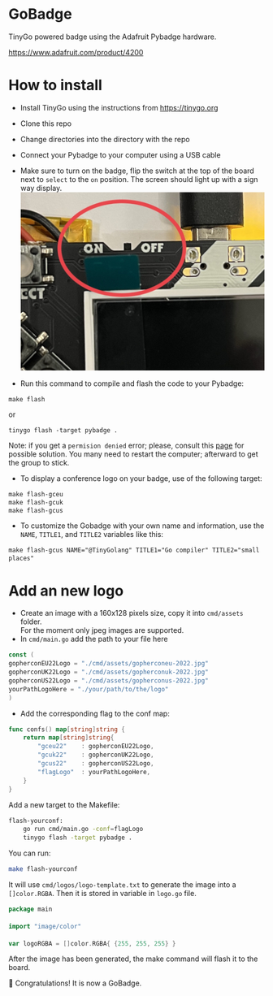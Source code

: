 # GoBadge

TinyGo powered badge using the Adafruit Pybadge hardware.

https://www.adafruit.com/product/4200

# How to install

- Install TinyGo using the instructions from https://tinygo.org

- Clone this repo

- Change directories into the directory with the repo

- Connect your Pybadge to your computer using a USB cable

- Make sure to turn on the badge, flip the switch at the top of the board next to `select` to the `on` position. The screen should light up with a sign way display.
![location of on off switch](assets/on_off.jpg "on off switch location")


- Run this command to compile and flash the code to your Pybadge:

```
make flash
```

or 

```
tinygo flash -target pybadge .
```

Note: if you get a `permision denied` error; please, consult this [page](https://tinygo.org/docs/guides/tinygo-flash-errors/) for possible solution. You many need to restart the computer; afterward to get the group to stick.

- To display a conference logo on your badge, use of the following target:
```
make flash-gceu
make flash-gcuk
make flash-gcus
```

- To customize the Gobadge with your own name and information, use the `NAME`, `TITLE1`, and `TITLE2` variables like this:

```
make flash-gcus NAME="@TinyGolang" TITLE1="Go compiler" TITLE2="small places"
```

# Add an new logo

- Create an image with a 160x128 pixels size, copy it into `cmd/assets` folder.  
For the moment only jpeg images are supported.  
- In `cmd/main.go` add the path to your file here

```go
const (
gopherconEU22Logo = "./cmd/assets/gopherconeu-2022.jpg"
gopherconUK22Logo = "./cmd/assets/gopherconuk-2022.jpg"
gopherconUS22Logo = "./cmd/assets/gopherconus-2022.jpg"
yourPathLogoHere = "./your/path/to/the/logo"
)
```

- Add the corresponding flag to the conf map:

```go
func confs() map[string]string {
	return map[string]string{
		"gceu22"    : gopherconEU22Logo,
		"gcuk22"    : gopherconUK22Logo,
		"gcus22"    : gopherconUS22Logo,
		"flagLogo"  : yourPathLogoHere,
	}
}
```

Add a new target to the Makefile:

```bash
flash-yourconf:
	go run cmd/main.go -conf=flagLogo
	tinygo flash -target pybadge .
```

You can run:

```bash
make flash-yourconf
```

It will use `cmd/logos/logo-template.txt` to generate the image into a `[]color.RGBA`.
Then it is stored in variable in `logo.go` file.

```go
package main

import "image/color"

var logoRGBA = []color.RGBA{ {255, 255, 255} }
```

After the image has been generated, the make command will flash it to the board.


👏 Congratulations! It is now a GoBadge.
